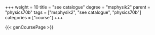 +++
weight = 10
title = "see catalogue"
degree = "msphysik2"
parent = "physics70b"
tags = ["msphysik2", "see catalogue", "physics70b"]
categories = ["course"]
+++

{{< genCoursePage >}}
